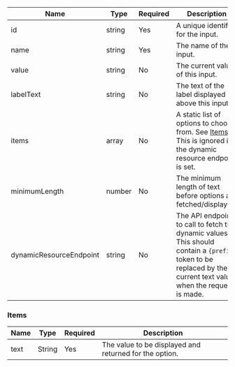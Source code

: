 
| Name                    | Type   | Required | Description                                                                                                                                                     |
|-------------------------|--------|----------|-----------------------------------------------------------------------------------------------------------------------------------------------------------------|
| id                      | string | Yes      | A unique identifier for the input.                                                                                                                              |
| name                    | string | Yes      | The name of the input.                                                                                                                                          |
| value                   | string | No       | The current value of this input.                                                                                                                                |
| labelText               | string | No       | The text of the label displayed above this input.                                                                                                               |
| items                   | array  | No       | A static list of options to choose from. See [Items](#items). This is ignored if the dynamic resource endpoint is set.                                          |
| minimumLength           | number | No       | The minimum length of text before options are fetched/displayed.                                                                                                |
| dynamicResourceEndpoint | string | No       | The API endpoint to call to fetch the dynamic values. This should contain a `{prefix}` token to be replaced by the current text value when the request is made. |

### Items

| Name | Type   | Required | Description                                            |
|------|--------|----------|--------------------------------------------------------|
| text | String | Yes      | The value to be displayed and returned for the option. |
